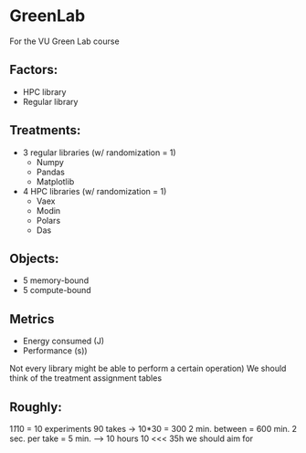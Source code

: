 # GreenLab
For the VU Green Lab course

## Factors:
- HPC library
- Regular library
## Treatments:
- 3 regular libraries (w/ randomization = 1)
  - Numpy
  - Pandas
  - Matplotlib
- 4 HPC libraries (w/ randomization = 1)
  - Vaex
  - Modin
  - Polars
  - Das
## Objects:
  - 5 memory-bound
  - 5 compute-bound
## Metrics
- Energy consumed (J)
- Performance (s))

Not every library might be able to perform a certain operation) We should think of the treatment assignment tables

## Roughly:
1*1*10 = 10 experiments
90 takes -> 10*30 = 300
2 min. between = 600 min.
2 sec. per take = 5 min.
—> 10 hours
10 <<< 35h we should aim for
